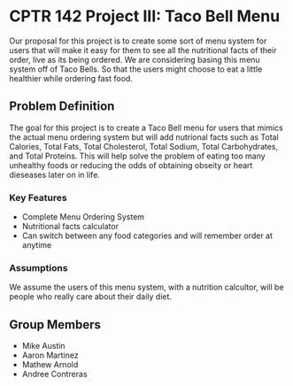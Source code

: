 # CPTR 142 Project III: Taco Bell Menu


Our proposal for this project is to create some sort of menu system for users that will make it easy for them to see all the nutritional 
facts of their order, live as its being ordered. We are considering basing this menu system off of Taco Bells. So that the users might 
choose to eat a little healthier while ordering fast food.

## Problem Definition

The goal for this project is to create a Taco Bell menu for users that mimics the actual menu ordering system but will add nutrional facts such as
Total Calories, Total Fats, Total Cholesterol, Total Sodium, Total Carbohydrates, and Total Proteins. This will help solve the problem of
eating too many unhealthy foods or reducing the odds of obtaining obseity or heart dieseases later on in life.


### Key Features
* Complete Menu Ordering System
* Nutritional facts calculator
* Can switch between any food categories and will remember order at anytime

### Assumptions

We assume the users of this menu system, with a nutrition calcultor, will be people who really care about their daily diet.


## Group Members

* Mike Austin
* Aaron Martinez
* Mathew Arnold
* Andree Contreras
